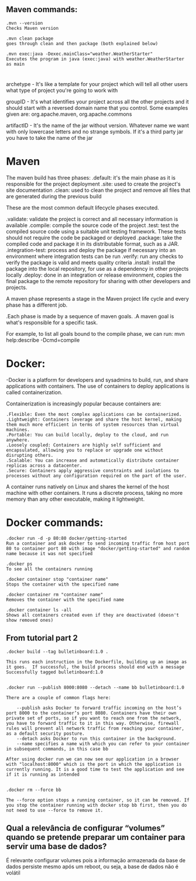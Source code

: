## Maven commands:
    .mvn --version
    Checks Maven version

    .mvn clean package
    goes through clean and then package (both explained below)

    .mvn exec:java -Dexec.mainClass="weather.WeatherStarter"
    Executes the program in java (exec:java) with weather.WeatherStarter as main
    
#
archetype - It's like a template for your project which will tell all other users what type of project you're going to work with

groupID - It's what identifies your project across all the other projects and it should start with a reversed domain name that you control.
 Some examples given are: org.apache.maven, org.apache.commons

artifactID - It's the name of the jar without version. Whatever name we want with only lowercase letters and no strange symbols.
 If it's a third party jar you have to take the name of the jar
#

# Maven
The maven build has three phases:
.default: it's the main phase as it is responsible for the project deployment
.site: used to create the project's site documentation
.clean: used to clean the project and remove all files that are generated during the previous build

These are the most common default lifecycle phases executed.

.validate: validate the project is correct and all necessary information is available
.compile: compile the source code of the project
.test: test the compiled source code using a suitable unit testing framework. These tests should not require the code be packaged or deployed
.package: take the compiled code and package it in its distributable format, such as a JAR.
.integration-test: process and deploy the package if necessary into an environment where integration tests can be run
.verify: run any checks to verify the package is valid and meets quality criteria
.install: install the package into the local repository, for use as a dependency in other projects locally
.deploy: done in an integration or release environment, copies the final package to the remote repository for sharing with other developers and projects.

A maven phase represents a stage in the Maven project life cycle and every phase has a different job.

.Each phase is made by a sequence of maven goals.
.A maven goal is what's responsible for a specific task.


For example, to list all goals bound to the compile phase, we can run:
    mvn help:describe -Dcmd=compile

#

# Docker:

-Docker is a platform for developers and sysadmins to build, run, and share applications with containers. The use of containers to deploy applications is called containerization.

Containerization is increasingly popular because containers are:

    .Flexible: Even the most complex applications can be containerized.
    .Lightweight: Containers leverage and share the host kernel, making them much more efficient in terms of system resources than virtual machines.
    .Portable: You can build locally, deploy to the cloud, and run anywhere.
    .Loosely coupled: Containers are highly self sufficient and encapsulated, allowing you to replace or upgrade one without disrupting others.
    .Scalable: You can increase and automatically distribute container replicas across a datacenter.
    .Secure: Containers apply aggressive constraints and isolations to processes without any configuration required on the part of the user.

A container runs natively on Linux and shares the kernel of the host machine with other containers. It runs a discrete process, taking no more memory than any other executable, making it lightweight.

# Docker commands:
    .docker run -d -p 80:80 docker/getting-started
    Run a container and ask docker to send incoming traffic from host port 80 to container port 80 with image "docker/getting-started" and random name because it was not specified

    .docker ps
    To see all the containers running

    .docker container stop "container name"
    Stops the container with the specified name

    .docker container rm "container name"
    Removes the container with the specified name

    .docker container ls -all
    Shows all containers created even if they are deactivated (doesn't show removed ones)

## From tutorial part 2

    .docker build --tag bulletinboard:1.0 .

    This runs each instruction in the Dockerfile, building up an image as it goes.  If successful, the build process should end with a message Successfully tagged bulletinboard:1.0


    .docker run --publish 8000:8080 --detach --name bb bulletinboard:1.0

    There are a couple of common flags here:

        --publish asks Docker to forward traffic incoming on the host’s port 8000 to the container’s port 8080. Containers have their own private set of ports, so if you want to reach one from the network, you have to forward traffic to it in this way. Otherwise, firewall rules will prevent all network traffic from reaching your container, as a default security posture.
        --detach asks Docker to run this container in the background.
        --name specifies a name with which you can refer to your container in subsequent commands, in this case bb
    
    After using docker run we can now see our application in a browser with "localhost:8000" which is the port in which the application is currently running. It is a good time to test the application and see if it is running as intended


    .docker rm --force bb

    The --force option stops a running container, so it can be removed. If you stop the container running with docker stop bb first, then you do not need to use --force to remove it.


## Qual a relevância de configurar “volumes” quando se pretende preparar um container para servir uma base de dados?

  É relevante configurar volumes pois a informação armazenada da base de dados persiste mesmo após um reboot, ou seja, a base de dados não é volátil


